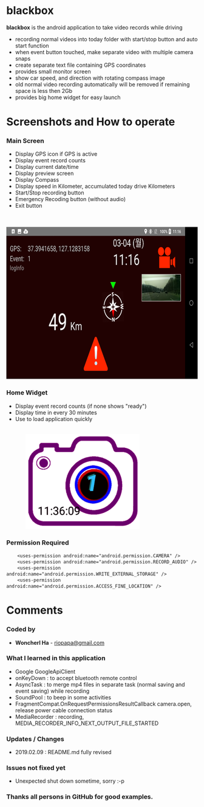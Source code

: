 # blackbox
**blackbox** is the android application to take video records while driving

- recording normal videos into today folder with start/stop button and auto start function
- when event button touched, make separate video with multiple camera snaps
- create separate text file containing GPS coordinates
- provides small monitor screen
- show car speed, and direction with rotating compass image
- old normal video recording automatically will be removed if remaining space is less then 2Gb
- provides big home widget for easy launch

<H1>Screenshots and How to operate</H1>

<H3>Main Screen</H3>

- Display GPS icon if GPS is active
- Display event record counts
- Display current date/time
- Display preview screen
- Display Compass
- Display speed in Kilometer, accumulated today drive Kilometers
- Start/Stop recording button
- Emergency Recoding button (without audio)
- Exit button

<br>&nbsp;&nbsp;&nbsp;&nbsp;&nbsp;&nbsp;&nbsp;&nbsp;&nbsp;&nbsp;&nbsp;&nbsp;
<img src="./screenshots/mainActivity.png" width=800 height=400>

<H3>Home Widget</H3>

- Display event record counts (if none shows "ready")
- Display time in every 30 minutes
- Use to load application quickly

<br>&nbsp;&nbsp;&nbsp;&nbsp;&nbsp;&nbsp;&nbsp;&nbsp;&nbsp;&nbsp;&nbsp;&nbsp;
<img src="./screenshots/homeWidget.png" width=300 height=250>


<H3>Permission Required</H3>

```
    <uses-permission android:name="android.permission.CAMERA" />
    <uses-permission android:name="android.permission.RECORD_AUDIO" />
    <uses-permission android:name="android.permission.WRITE_EXTERNAL_STORAGE" />
    <uses-permission android:name="android.permission.ACCESS_FINE_LOCATION" />
```

<H1>Comments</H1>

<H3>Coded by</H3>

-  **Woncherl Ha** - riopapa@gmail.com

<H3>What I learned in this application</H3>

- Google GoogleApiClient
- onKeyDown : to accept bluetooth remote control
- AsyncTask : to merge mp4 files in separate task (normal saving and event saving) while recording
- SoundPool : to beep in some activities
- FragmentCompat.OnRequestPermissionsResultCallback
camera.open, release power cable connection status
- MediaRecorder : recording, MEDIA_RECORDER_INFO_NEXT_OUTPUT_FILE_STARTED

<H3>Updates / Changes</H3>

- 2019.02.09 : README.md fully revised

<H3>Issues not fixed yet</H3>

- Unexpected shut down sometime, sorry :-p

<H3>Thanks all persons in GitHub for good examples.</H3>
